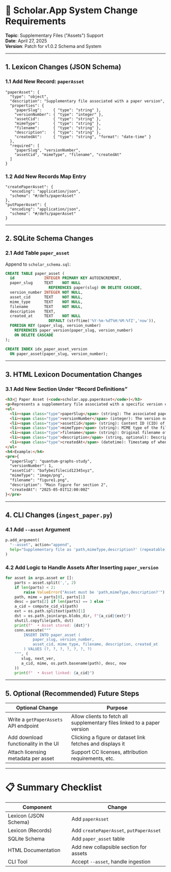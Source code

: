 # 📜 Scholar.App System Change Requirements
**Topic**: Supplementary Files ("Assets") Support  
**Date**: April 27, 2025  
**Version**: Patch for v1.0.2 Schema and System

---

## 1. Lexicon Changes (JSON Schema)

### 1.1 Add New Record: `paperAsset`

```jsonc
"paperAsset": {
  "type": "object",
  "description": "Supplementary file associated with a paper version",
  "properties": {
    "paperSlug":     { "type": "string" },
    "versionNumber": { "type": "integer" },
    "assetCid":      { "type": "string" },
    "mimeType":      { "type": "string" },
    "filename":      { "type": "string" },
    "description":   { "type": "string" },
    "createdAt":     { "type": "string", "format": "date-time" }
  },
  "required": [
    "paperSlug", "versionNumber",
    "assetCid", "mimeType", "filename", "createdAt"
  ]
}
```

### 1.2 Add New Records Map Entry

```jsonc
"createPaperAsset": {
  "encoding": "application/json",
  "schema": "#/defs/paperAsset"
},
"putPaperAsset": {
  "encoding": "application/json",
  "schema": "#/defs/paperAsset"
}
```

---

## 2. SQLite Schema Changes

### 2.1 Add Table `paper_asset`

Append to `scholar_schema.sql`:

```sql
CREATE TABLE paper_asset (
  id             INTEGER PRIMARY KEY AUTOINCREMENT,
  paper_slug     TEXT    NOT NULL
                   REFERENCES paper(slug) ON DELETE CASCADE,
  version_number INTEGER NOT NULL,
  asset_cid      TEXT    NOT NULL,
  mime_type      TEXT    NOT NULL,
  filename       TEXT    NOT NULL,
  description    TEXT,
  created_at     TEXT    NOT NULL
                   DEFAULT (strftime('%Y-%m-%dT%H:%M:%fZ','now')),
  FOREIGN KEY (paper_slug, version_number)
    REFERENCES paper_version(paper_slug, version_number)
    ON DELETE CASCADE
);

CREATE INDEX idx_paper_asset_version
  ON paper_asset(paper_slug, version_number);
```

---

## 3. HTML Lexicon Documentation Changes

### 3.1 Add New Section Under “Record Definitions”

```html
<h3>📂 Paper Asset (<code>scholar.app.paperAsset</code>)</h3>
<p>Represents a supplementary file associated with a specific version of a paper (e.g., datasets, images, LaTeX sources).</p>
<ul>
  <li><span class="type">paperSlug</span> (string): The associated paper's slug.</li>
  <li><span class="type">versionNumber</span> (integer): The version number of the paper this asset belongs to.</li>
  <li><span class="type">assetCid</span> (string): Content ID (CID) of the supplementary file.</li>
  <li><span class="type">mimeType</span> (string): MIME type of the file (e.g., image/png, application/zip).</li>
  <li><span class="type">filename</span> (string): Original filename of the uploaded file.</li>
  <li><span class="type">description</span> (string, optional): Description of the file’s contents or purpose.</li>
  <li><span class="type">createdAt</span> (datetime): Timestamp of when the asset was added.</li>
</ul>
<h4>Example:</h4>
<pre>{
  "paperSlug": "quantum-graphs-study",
  "versionNumber": 1,
  "assetCid": "bafybeifilecid12345xyz",
  "mimeType": "image/png",
  "filename": "figure1.png",
  "description": "Main figure for section 2",
  "createdAt": "2025-05-01T12:00:00Z"
}</pre>
```

---

## 4. CLI Changes (`ingest_paper.py`)

### 4.1 Add `--asset` Argument

```python
p.add_argument(
  "--asset", action="append",
  help="Supplementary file as 'path,mimeType,description?' (repeatable)"
)
```

### 4.2 Add Logic to Handle Assets After Inserting `paper_version`

```python
for asset in args.asset or []:
    parts = asset.split(',', 2)
    if len(parts) < 2:
        raise ValueError("Asset must be 'path,mimeType,description?'")
    path, mime = parts[0], parts[1]
    desc = parts[2] if len(parts) == 3 else ''
    a_cid = compute_cid_v1(path)
    ext = os.path.splitext(path)[1]
    dst = os.path.join(args.blobs_dir, f"{a_cid}{ext}")
    shutil.copyfile(path, dst)
    print(f"  • Asset stored: {dst}")
    conn.execute("""
        INSERT INTO paper_asset (
            paper_slug, version_number,
            asset_cid, mime_type, filename, description, created_at
        ) VALUES (?, ?, ?, ?, ?, ?, ?)
    """, (
       slug, next_ver,
       a_cid, mime, os.path.basename(path), desc, now
    ))
    print(f"  • Asset linked: {a_cid}")
```

---

## 5. Optional (Recommended) Future Steps

| Optional Change | Purpose |
|-----------------|---------|
| Write a `getPaperAssets` API endpoint | Allow clients to fetch all supplementary files linked to a paper version |
| Add download functionality in the UI | Clicking a figure or dataset link fetches and displays it |
| Attach licensing metadata per asset | Support CC licenses, attribution requirements, etc. |

---

# 📋 Summary Checklist

| Component | Change |
|-----------|--------|
| Lexicon (JSON Schema) | Add `paperAsset` |
| Lexicon (Records) | Add `createPaperAsset`, `putPaperAsset` |
| SQLite Schema | Add `paper_asset` table |
| HTML Documentation | Add new collapsible section for assets |
| CLI Tool | Accept `--asset`, handle ingestion |

